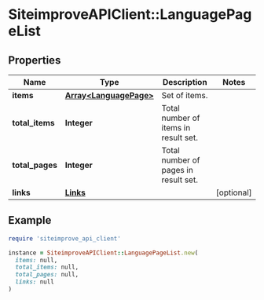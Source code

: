 # SiteimproveAPIClient::LanguagePageList

## Properties

| Name | Type | Description | Notes |
| ---- | ---- | ----------- | ----- |
| **items** | [**Array&lt;LanguagePage&gt;**](LanguagePage.md) | Set of items. |  |
| **total_items** | **Integer** | Total number of items in result set. |  |
| **total_pages** | **Integer** | Total number of pages in result set. |  |
| **links** | [**Links**](Links.md) |  | [optional] |

## Example

```ruby
require 'siteimprove_api_client'

instance = SiteimproveAPIClient::LanguagePageList.new(
  items: null,
  total_items: null,
  total_pages: null,
  links: null
)
```

